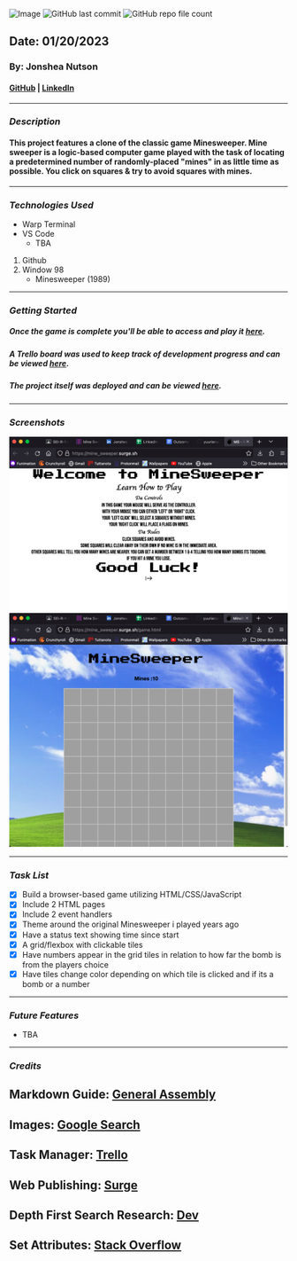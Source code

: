 ![Image](./%F0%9F%92%A3Mine_Sweeper%F0%9F%92%A3.png)
![GitHub last commit](https://img.shields.io/github/last-commit/yuurierusan/Mine_Sweeper)
![GitHub repo file count](https://img.shields.io/github/directory-file-count/yuurierusan/Mine_Sweeper)

## Date: 01/20/2023

### By: Jonshea Nutson

#### [GitHub](https://github.com/yuurierusan) | [LinkedIn](https://linkedin.com/jonshean)

---

### **_Description_**

#### This project features a clone of the classic game Minesweeper. Mine sweeper is a logic-based computer game played with the task of locating a predetermined number of randomly-placed "mines" in as little time as possible. You click on squares & try to avoid squares with mines.

---

### **_Technologies Used_**

-   Warp Terminal
-   VS Code
    -   TBA

1. Github
2. Window 98
    - Minesweeper (1989)

---

### **_Getting Started_**

##### Once the game is complete you'll be able to access and play it [here](mine_sweeper.surge.sh).

##### A Trello board was used to keep track of development progress and can be viewed [here](https://trello.com/invite/b/Mj5DHgBr/ATTIb4dc15ec67bb081751fae57d9b1b95890E937067/mine-sweeper).

##### The project itself was deployed and can be viewed [here](https://github.com/yuurierusan/Mine_Sweeper).

---

### **_Screenshots_**

![Images](homepage.png)
![Image](gamepage.png)

---

### **_Task List_**

-   [x] Build a browser-based game utilizing HTML/CSS/JavaScript
-   [x] Include 2 HTML pages
-   [x] Include 2 event handlers
-   [x] Theme around the original Minesweeper i played years ago
-   [x] Have a status text showing time since start
-   [x] A grid/flexbox with clickable tiles
-   [x] Have numbers appear in the grid tiles in relation to how far the bomb is from the players choice
-   [x] Have tiles change color depending on which tile is clicked and if its a bomb or a number

---

### **_Future Features_**

-   TBA

---

### **_Credits_**

## Markdown Guide: [General Assembly](https://github.com/yuurierusan/u1_hw_markdown)

## Images: [Google Search](https://google.com)

## Task Manager: [Trello](https://trello.com/)

## Web Publishing: [Surge](https://surge.sh)

## Depth First Search Research: [Dev](https://dev.to/akhilpokle/number-of-islands-implementing-depth-first-search-with-the-help-of-minesweeper-507g)

## Set Attributes: [Stack Overflow](https://stackoverflow.com/questions/14860094/set-data-attribute-on-div-with-js)
